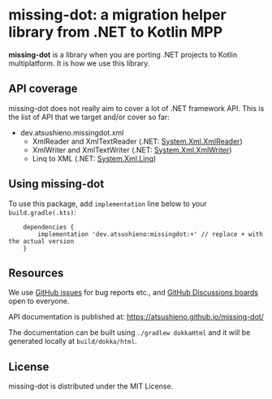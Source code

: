 # missing-dot: a migration helper library from .NET to Kotlin MPP

**missing-dot** is a library when you are porting .NET projects to Kotlin multiplatform. It is how we use this library.

## API coverage

missing-dot does not really aim to cover a lot of .NET framework API. This is the list of API that we target and/or cover so far:

- dev.atsushieno.missingdot.xml
  - XmlReader and XmlTextReader (.NET: [System.Xml.XmlReader](https://docs.microsoft.com/en-us/dotnet/api/system.xml.xmlreader))
  - XmlWriter and XmlTextWriter (.NET: [System.Xml.XmlWriter](https://docs.microsoft.com/en-us/dotnet/api/system.xml.xmlwriter))
  - Linq to XML (.NET: [System.Xml.Linq](https://docs.microsoft.com/en-us/dotnet/api/system.xml.linq))

## Using missing-dot

To use this package, add `implementation` line below to your `build.gradle(.kts)`:

```
    dependencies {
        implementation 'dev.atsushieno:missingdot:+' // replace + with the actual version
    }
```

## Resources

We use [GitHub issues](https://github.com/atsushieno/missing-dot/issues) for bug reports etc., and [GitHub Discussions boards](https://github.com/atsushieno/missing-dot/discussions/) open to everyone.

API documentation is published at: https://atsushieno.github.io/missing-dot/

The documentation can be built using `./gradlew dokkaHtml` and it will be generated locally at `build/dokka/html`.

## License

missing-dot is distributed under the MIT License.

